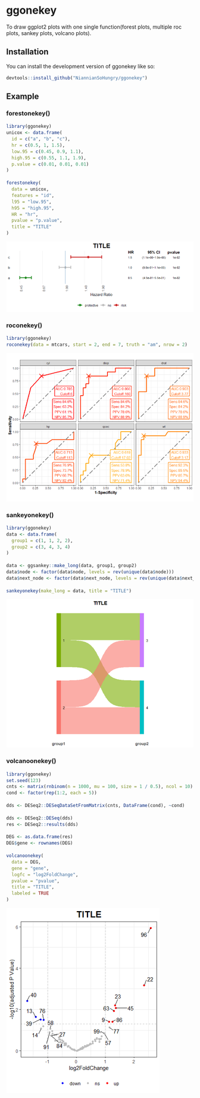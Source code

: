 # ggonekey

<!-- badges: start -->

<!-- badges: end -->

To draw ggplot2 plots with one single function(forest plots, multiple roc plots, sankey plots, volcano plots).

## Installation

You can install the development version of ggonekey like so:

```r
devtools::install_github("NiannianSoHungry/ggonekey")
```

## Example

### forestonekey()

```r
library(ggonekey)
unicox <- data.frame(
  id = c("a", "b", "c"),
  hr = c(0.5, 1, 1.5),
  low.95 = c(0.45, 0.9, 1.1),
  high.95 = c(0.55, 1.1, 1.9),
  p.value = c(0.01, 0.01, 0.01)
)

forestonekey(
  data = unicox,
  features = "id",
  l95 = "low.95",
  h95 = "high.95",
  HR = "hr",
  pvalue = "p.value",
  title = "TITLE"
)
```

![](./img/forestonekey.png)

### roconekey()

```r
library(ggonekey)
roconekey(data = mtcars, start = 2, end = 7, truth = "am", nrow = 2)
```

![](./img/roconekey.png)

### sankeyonekey()

```r
library(ggonekey)
data <- data.frame(
  group1 = c(1, 1, 2, 2),
  group2 = c(3, 4, 3, 4)
)

data <- ggsankey::make_long(data, group1, group2)
data$node <- factor(data$node, levels = rev(unique(data$node)))
data$next_node <- factor(data$next_node, levels = rev(unique(data$next_node)))

sankeyonekey(make_long = data, title = "TITLE")
```

![](./img/sankeyonekey.png)

### volcanoonekey()

```r
library(ggonekey)
set.seed(123)
cnts <- matrix(rnbinom(n = 1000, mu = 100, size = 1 / 0.5), ncol = 10)
cond <- factor(rep(1:2, each = 5))

dds <- DESeq2::DESeqDataSetFromMatrix(cnts, DataFrame(cond), ~cond)

dds <- DESeq2::DESeq(dds)
res <- DESeq2::results(dds)

DEG <- as.data.frame(res)
DEG$gene <- rownames(DEG)

volcanoonekey(
  data = DEG,
  gene = "gene",
  logfc = "log2FoldChange",
  pvalue = "pvalue",
  title = "TITLE",
  labeled = TRUE
)
```

![](./img/volcanoonekey.png)

